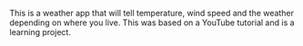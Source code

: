 This is a weather app that will tell temperature, wind speed and the weather
depending on where you live. This was based on a YouTube tutorial and is
a learning project.
